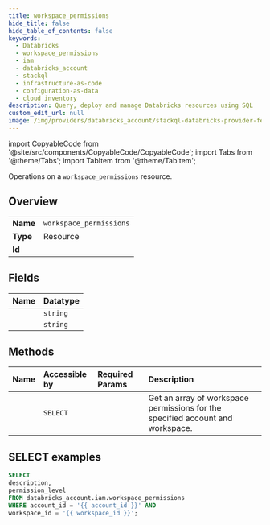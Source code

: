 ```yaml
---
title: workspace_permissions
hide_title: false
hide_table_of_contents: false
keywords:
  - Databricks
  - workspace_permissions
  - iam
  - databricks_account
  - stackql
  - infrastructure-as-code
  - configuration-as-data
  - cloud inventory
description: Query, deploy and manage Databricks resources using SQL
custom_edit_url: null
image: /img/providers/databricks_account/stackql-databricks-provider-featured-image.png
---
```


import CopyableCode from '@site/src/components/CopyableCode/CopyableCode';
import Tabs from '@theme/Tabs';
import TabItem from '@theme/TabItem';

Operations on a <code>workspace_permissions</code> resource.  

## Overview
<table><tbody>
<tr><td><b>Name</b></td><td><code>workspace_permissions</code></td></tr>
<tr><td><b>Type</b></td><td>Resource</td></tr>
<tr><td><b>Id</b></td><td><CopyableCode code="databricks_account.iam.workspace_permissions" /></td></tr>
</tbody></table>

## Fields
| Name | Datatype |
|:-----|:---------|
| <CopyableCode code="description" /> | `string` |
| <CopyableCode code="permission_level" /> | `string` |

## Methods
| Name | Accessible by | Required Params | Description |
|:-----|:--------------|:----------------|:------------|
| <CopyableCode code="get" /> | `SELECT` | <CopyableCode code="account_id, workspace_id" /> | Get an array of workspace permissions for the specified account and workspace. |

## SELECT examples

```sql
SELECT
description,
permission_level
FROM databricks_account.iam.workspace_permissions
WHERE account_id = '{{ account_id }}' AND
workspace_id = '{{ workspace_id }}';
```
